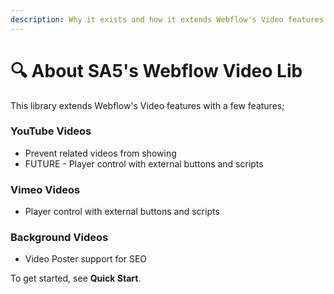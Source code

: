 ```yaml
---
description: Why it exists and how it extends Webflow's Video features
---
```


# 🔍 About SA5's Webflow Video Lib

This library extends Webflow's Video features with a few features;

### YouTube Videos

* Prevent related videos from showing&#x20;
* FUTURE - Player control with external buttons and scripts

### Vimeo Videos

* Player control with external buttons and scripts

### Background Videos

* Video Poster support for SEO



To get started, see **Quick Start**.&#x20;

